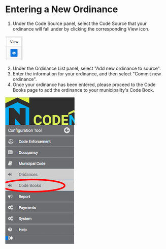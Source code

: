 # Entering a New Ordinance
1. Under the Code Source panel, select the Code Source that your ordinance will fall under by clicking the corresponding View icon. 

![screenshot of view icon](img/viewicon.png)

2. Under the Ordinance List panel, select "Add new ordinance to source".
3. Enter the information for your ordinance, and then select "Commit new ordinance".
4. Once your ordinance has been entered, please proceed to the Code Books page to add the ordinance to your municipality's Code Book.

![screenshot of side nav](img/codebookssidenavwrong.png)